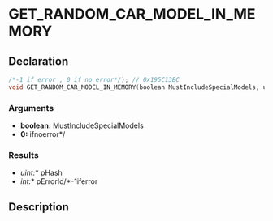 # GET_RANDOM_CAR_MODEL_IN_MEMORY

## Declaration
```cpp
/*-1 if error , 0 if no error*/); // 0x195C13BC
void GET_RANDOM_CAR_MODEL_IN_MEMORY(boolean MustIncludeSpecialModels, uint* pHash, int* pErrorId /*-1 if error , 0 if no error*/);
```

### Arguments
- **boolean:** MustIncludeSpecialModels
- **0:** ifnoerror*/

### Results
- **uint*:** pHash
- **int*:** pErrorId/*-1iferror

## Description
